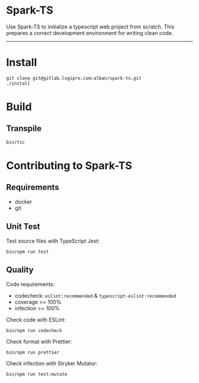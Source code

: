 # Spark-TS

Use Spark-TS to initialize a typescript web project from scratch. This prepares a correct development environment for writing clean code.

---

# Install

```console
git clone git@gitlab.logipro.com:alban/spark-ts.git
./install
```

# Build

## Transpile

```console
bin/tsc
```

# Contributing to Spark-TS

## Requirements

-   docker
-   git

## Unit Test

Test source files with TypeScript Jest:

```console
bin/npm run test
```

## Quality

Code requirements:

-   codecheck: `eslint:recommended` & `typescript-eslint:recommended`
-   coverage >= 100%
-   infection >= 100%

Check code with ESLint:

```console
bin/npm run codecheck
```

Check format with Prettier:

```console
bin/npm run prettier
```

Check infection with Stryker Mutator:

```console
bin/npm run test:mutate
```
